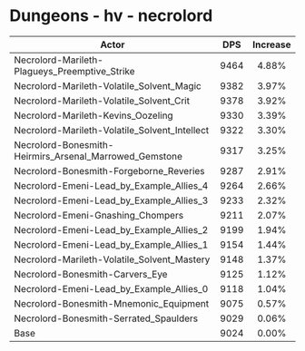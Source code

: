 # Dungeons - hv - necrolord
| Actor | DPS | Increase |
|---|:---:|:---:|
|Necrolord-Marileth-Plagueys_Preemptive_Strike|9464|4.88%|
|Necrolord-Marileth-Volatile_Solvent_Magic|9382|3.97%|
|Necrolord-Marileth-Volatile_Solvent_Crit|9378|3.92%|
|Necrolord-Marileth-Kevins_Oozeling|9330|3.39%|
|Necrolord-Marileth-Volatile_Solvent_Intellect|9322|3.30%|
|Necrolord-Bonesmith-Heirmirs_Arsenal_Marrowed_Gemstone|9317|3.25%|
|Necrolord-Bonesmith-Forgeborne_Reveries|9287|2.91%|
|Necrolord-Emeni-Lead_by_Example_Allies_4|9264|2.66%|
|Necrolord-Emeni-Lead_by_Example_Allies_3|9233|2.32%|
|Necrolord-Emeni-Gnashing_Chompers|9211|2.07%|
|Necrolord-Emeni-Lead_by_Example_Allies_2|9199|1.94%|
|Necrolord-Emeni-Lead_by_Example_Allies_1|9154|1.44%|
|Necrolord-Marileth-Volatile_Solvent_Mastery|9148|1.37%|
|Necrolord-Bonesmith-Carvers_Eye|9125|1.12%|
|Necrolord-Emeni-Lead_by_Example_Allies_0|9118|1.04%|
|Necrolord-Bonesmith-Mnemonic_Equipment|9075|0.57%|
|Necrolord-Bonesmith-Serrated_Spaulders|9029|0.06%|
|Base|9024|0.00%|
